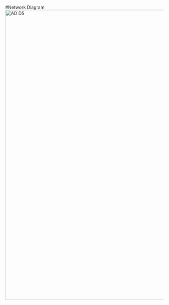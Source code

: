 #Network Diagram 
<img width="793" height="922" alt="AD DS" src="https://github.com/user-attachments/assets/8ae84880-8a48-4920-b528-a9f2ea0bb1b5" />
